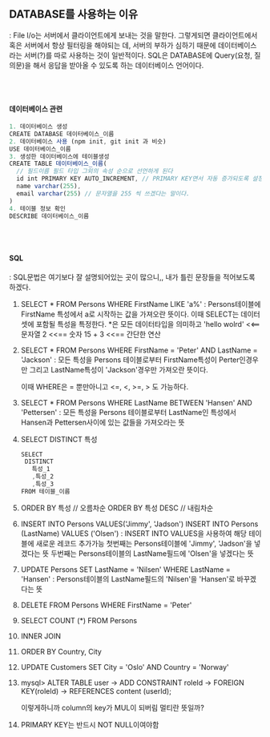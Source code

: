 <h2>DATABASE를 사용하는 이유</h2>
: File l/o는 서버에서 클라이언트에게 보내는 것을 말한다. 그렇게되면 클라이언트에서 혹은 서버에서 항상
필터링을 해야되는 데, 서버의 부하가 심하기 때문에 데이터베이스라는 서버(?)를 따로 사용하는 것이 일반적이다.
SQL은 DATABASE에 Query(요청, 질의문)을 해서 응답을 받아올 수 있도록 하는 데이터베이스 언어이다.

<br><br>


<h4>데이터베이스 관련</h4>


```js
1. 데이터베이스 생성
CREATE DATABASE 데이터베이스_이름
2. 데이터베이스 사용 (npm init, git init 과 비슷)
USE 데이터베이스_이름
3. 생성한 데이터베이스에 테이블생성
CREATE TABLE 데이터베이스_이름(
  // 필드이름 필드 타입 그외의 속성 순으로 선언하게 된다
  id int PRIMARY KEY AUTO_INCREMENT, // PRIMARY KEY면서 자동 증가되도록 설정
  name varchar(255),
  email varchar(255) // 문자열을 255 씩 쓰겠다는 말이다.
)
4. 테이블 정보 확인
DESCRIBE 데이터베이스_이름
```

<br><br>


<h4>SQL</h4>
: SQL문법은 여기보다 잘 설명되어있는 곳이 많으니,, 내가 틀린 문장들을 적어보도록 하겠다.


1. SELECT * FROM Persons WHERE FirstName LIKE 'a%'
   : Persons테이블에 FirstName 특성에서 a로 시작하는 값을 가져오란 뜻이다.
     이때 SELECT는 데이터 셋에 포함될 특성을 특정한다. *은 모든 데이터타입을 의미하고
     'hello wolrd' <<== 문자열
     2 <<== 숫자
     15 + 3 <<== 간단한 연산


2. SELECT * FROM Persons WHERE FirstName = 'Peter' AND LastName = 'Jackson'
   : 모든 특성을 Persons 테이블로부터 FirstName특성이 Perter인경우만 그리고 LastName특성이 'Jackson'경우만
     가져오란 뜻이다.

     이때 WHERE은 = 뿐만아니고 <=, <, >=, > 도 가능하다.


3. SELECT * FROM Persons WHERE LastName BETWEEN 'Hansen' AND 'Pettersen'
   : 모든 특성을 Persons 테이블로부터 LastName인 특성에서 Hansen과 Pettersen사이에 있는 값들을 가져오라는 뜻


4. SELECT DISTINCT 특성
   ```js
   SELECT
    DISTINCT
      특성_1
      ,특성_2
      ,특성_3
   FROM 테이블_이름
   ```

5. ORDER BY 특성      // 오름차순
   ORDER BY 특성 DESC // 내림차순


6. INSERT INTO Persons VALUES('Jimmy', 'Jadson')
   INSERT INTO Persons (LastName) VALUES ('Olsen')
   : INSERT INTO VALUES을 사용하여 해당 테이블에 새로운 레코드 추가가능
     첫번째는 Persons테이블에 'Jimmy', 'Jadson'을 넣겠다는 뜻
     두번째는 Persons테이블의 LastName필드에 'Olsen'을 넣겠다는 뜻


7. UPDATE Persons SET LastName = 'Nilsen' WHERE LastName = 'Hansen'
   : Persons테이블의 LastName필드의 'Nilsen'을 'Hansen'로 바꾸겠다는 뜻


8. DELETE FROM Persons WHERE FirstName = 'Peter'


9. SELECT COUNT (*) FROM Persons


10. INNER JOIN


11. ORDER BY Country, City


12. UPDATE Customers
    SET City = 'Oslo'
    AND Country = 'Norway'


13.
    mysql> ALTER TABLE user
    -> ADD CONSTRAINT roleId
    -> FOREIGN KEY(roleId)
    -> REFERENCES content (userId);

    이렇게하니까 column의 key가 MUL이 되버림 멀티란 뜻일까?

14. PRIMARY KEY는 반드시 NOT NULL이여야함
